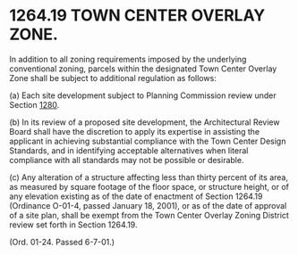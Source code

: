 1264.19 TOWN CENTER OVERLAY ZONE.
=================================

In addition to all zoning requirements imposed by the underlying
conventional zoning, parcels within the designated Town Center Overlay
Zone shall be subject to additional regulation as follows:

​(a) Each site development subject to Planning Commission review under
Section [1280](54f1829c.html).

​(b) In its review of a proposed site development, the Architectural
Review Board shall have the discretion to apply its expertise in
assisting the applicant in achieving substantial compliance with the
Town Center Design Standards, and in identifying acceptable alternatives
when literal compliance with all standards may not be possible or
desirable.

​(c) Any alteration of a structure affecting less than thirty percent of
its area, as measured by square footage of the floor space, or structure
height, or of any elevation existing as of the date of enactment of
Section 1264.19 (Ordinance O-01-4, passed January 18, 2001), or as of
the date of approval of a site plan, shall be exempt from the Town
Center Overlay Zoning District review set forth in Section 1264.19.

(Ord. 01-24. Passed 6-7-01.)
